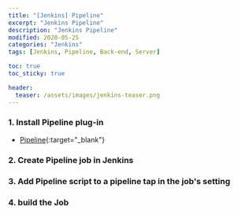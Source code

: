 ```yaml
---
title: "[Jenkins] Pipeline"
excerpt: "Jenkins Pipeline"
description: "Jenkins Pipeline"
modified: 2020-05-25
categories: "Jenkins"
tags: [Jenkins, Pipeline, Back-end, Server]

toc: true
toc_sticky: true

header:
  teaser: /assets/images/jenkins-teaser.png
---
```


### 1. Install Pipeline plug-in
- [Pipeline](https://plugins.jenkins.io/workflow-aggregator/){:target="_blank"}

### 2. Create Pipeline job in Jenkins

### 3. Add Pipeline script to a pipeline tap in the job's setting
<script src="https://gist.github.com/tigi44/98cbdb80ae40cbc0164d23b150682a16.js"></script>

### 4. build the Job
